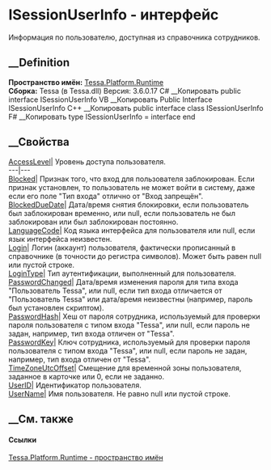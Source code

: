 # ISessionUserInfo - интерфейс
Информация по пользователю, доступная из справочника сотрудников.
## __Definition
 **Пространство имён:** [Tessa.Platform.Runtime](N_Tessa_Platform_Runtime.htm)  
 **Сборка:** Tessa (в Tessa.dll) Версия: 3.6.0.17
C# __Копировать
     public interface ISessionUserInfo
VB __Копировать
     Public Interface ISessionUserInfo
C++ __Копировать
     public interface class ISessionUserInfo
F# __Копировать
     type ISessionUserInfo = interface end
##  __Свойства
[AccessLevel](P_Tessa_Platform_Runtime_ISessionUserInfo_AccessLevel.htm)|
Уровень доступа пользователя.  
---|---  
[Blocked](P_Tessa_Platform_Runtime_ISessionUserInfo_Blocked.htm)|  Признак
того, что вход для пользователя заблокирован. Если признак установлен, то
пользователь не может войти в систему, даже если его поле "Тип входа" отлично
от "Вход запрещён".  
[BlockedDueDate](P_Tessa_Platform_Runtime_ISessionUserInfo_BlockedDueDate.htm)|
Дата/время снятия блокировки, если пользователь был заблокирован временно, или
null, если пользователь не был заблокирован или был заблокирован постоянно.  
[LanguageCode](P_Tessa_Platform_Runtime_ISessionUserInfo_LanguageCode.htm)|
Код языка интерфейса для пользователя или null, если язык интерфейса
неизвестен.  
[Login](P_Tessa_Platform_Runtime_ISessionUserInfo_Login.htm)|  Логин (аккаунт)
пользователя, фактически прописанный в справочнике (в точности до регистра
символов). Может быть равен null или пустой строке.  
[LoginType](P_Tessa_Platform_Runtime_ISessionUserInfo_LoginType.htm)| Тип
аутентификации, выполненный для пользователя.  
[PasswordChanged](P_Tessa_Platform_Runtime_ISessionUserInfo_PasswordChanged.htm)|
Дата/время изменения пароля для типа входа "Пользователь Tessa", или null,
если тип входа отличается от "Пользователь Tessa" или дата/время неизвестны
(например, пароль был установлен скриптом).  
[PasswordHash](P_Tessa_Platform_Runtime_ISessionUserInfo_PasswordHash.htm)|
Хеш от пароля сотрудника, используемый для проверки пароля пользователя с
типом входа "Tessa", или null, если пароль не задан, например, тип входа
отличен от "Tessa".  
[PasswordKey](P_Tessa_Platform_Runtime_ISessionUserInfo_PasswordKey.htm)|
Ключ сотрудника, используемый для проверки пароля пользователя с типом входа
"Tessa", или null, если пароль не задан, например, тип входа отличен от
"Tessa".  
[TimeZoneUtcOffset](P_Tessa_Platform_Runtime_ISessionUserInfo_TimeZoneUtcOffset.htm)|
Смещение для временной зоны пользователя, заданное в карточке или 0, если не
заданно.  
[UserID](P_Tessa_Platform_Runtime_ISessionUserInfo_UserID.htm)| Идентификатор
пользователя.  
[UserName](P_Tessa_Platform_Runtime_ISessionUserInfo_UserName.htm)| Имя
пользователя. Не равно null или пустой строке.  
##  __См. также
#### Ссылки
[Tessa.Platform.Runtime - пространство имён](N_Tessa_Platform_Runtime.htm)
